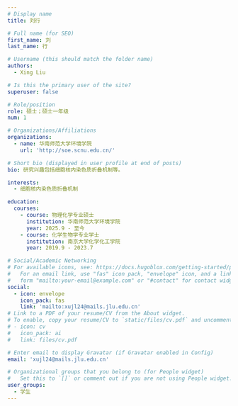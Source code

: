 ```yaml
---
# Display name
title: 刘行

# Full name (for SEO)
first_name: 刘
last_name: 行

# Username (this should match the folder name)
authors:
  - Xing Liu

# Is this the primary user of the site?
superuser: false

# Role/position
role: 硕士；硕士一年级
num: 1

# Organizations/Affiliations
organizations:
  - name: 华南师范大学环境学院
    url: 'http://soe.scnu.edu.cn/'

# Short bio (displayed in user profile at end of posts)
bio: 研究兴趣包括细胞核内染色质折叠机制等。

interests:
  - 细胞核内染色质折叠机制

education:
  courses:
    - course: 物理化学专业硕士
      institution: 华南师范大学环境学院
      year: 2025.9 - 至今
    - course: 化学生物学专业学士
      institution: 南京大学化学化工学院
      year: 2019.9 - 2023.7

# Social/Academic Networking
# For available icons, see: https://docs.hugoblox.com/getting-started/page-builder/#icons
#   For an email link, use "fas" icon pack, "envelope" icon, and a link in the
#   form "mailto:your-email@example.com" or "#contact" for contact widget.
social:
  - icon: envelope
    icon_pack: fas
    link: 'mailto:xujl24@mails.jlu.edu.cn'
# Link to a PDF of your resume/CV from the About widget.
# To enable, copy your resume/CV to `static/files/cv.pdf` and uncomment the lines below.
# - icon: cv
#   icon_pack: ai
#   link: files/cv.pdf

# Enter email to display Gravatar (if Gravatar enabled in Config)
email: 'xujl24@mails.jlu.edu.cn'

# Organizational groups that you belong to (for People widget)
#   Set this to `[]` or comment out if you are not using People widget.
user_groups:
  - 学生
---
```


